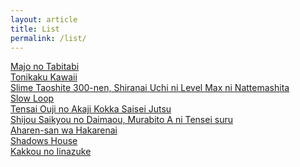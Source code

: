 ```yaml
---
layout: article
title: List
permalink: /list/ 
---
```


[Majo no Tabitabi](https://a-1fansub.github.io/Majo-no-Tabitabi)
<br>
[Tonikaku Kawaii](https://a-1fansub.github.io/Tonikaku-Kawaii)
<br>
[Slime Taoshite 300-nen, Shiranai Uchi ni Level Max ni Nattemashita](https://a-1fansub.github.io/Slime-Taoshite-300-nen,-Shiranai-Uchi-ni-Level-Max-ni-Nattemashita)
<br>
[Slow Loop](https://a-1fansub.github.io/Slow-Loop)
<br>
[Tensai Ouji no Akaji Kokka Saisei Jutsu](https://a-1fansub.github.io/Tensai-Ouji-no-Akaji-Kokka-Saisei-Jutsu)
<br>
[Shijou Saikyou no Daimaou, Murabito A ni Tensei suru](https://a-1fansub.github.io/Shijou-Saikyou-no-Daimaou,-Murabito-A-ni-Tensei-suru)
<br>
[Aharen-san wa Hakarenai](https://a-1fansub.github.io/Aharen-san-wa-Hakarenai)
<br>
[Shadows House](https://a-1fansub.github.io/Shadows-House)
<br>
[Kakkou no Iinazuke](https://a-1fansub.github.io/Kakkou-no-Iinazuke)
